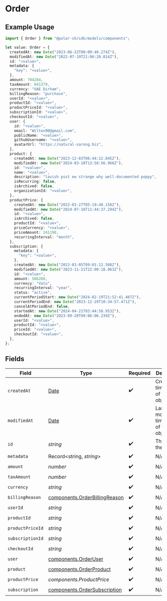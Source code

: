 # Order

## Example Usage

```typescript
import { Order } from "@polar-sh/sdk/models/components";

let value: Order = {
  createdAt: new Date("2023-06-22T00:09:40.274Z"),
  modifiedAt: new Date("2022-07-19T21:06:20.014Z"),
  id: "<value>",
  metadata: {
    "key": "<value>",
  },
  amount: 704284,
  taxAmount: 841379,
  currency: "UAE Dirham",
  billingReason: "purchase",
  userId: "<value>",
  productId: "<value>",
  productPriceId: "<value>",
  subscriptionId: "<value>",
  checkoutId: "<value>",
  user: {
    id: "<value>",
    email: "Wilton90@gmail.com",
    publicName: "<value>",
    githubUsername: "<value>",
    avatarUrl: "https://natural-sarong.biz",
  },
  product: {
    createdAt: new Date("2023-12-03T06:44:12.845Z"),
    modifiedAt: new Date("2024-03-18T13:58:56.966Z"),
    id: "<value>",
    name: "<value>",
    description: "lavish psst ew strange why well-documented poppy",
    isRecurring: false,
    isArchived: false,
    organizationId: "<value>",
  },
  productPrice: {
    createdAt: new Date("2022-03-27T05:19:48.158Z"),
    modifiedAt: new Date("2024-07-16T11:44:37.294Z"),
    id: "<value>",
    isArchived: false,
    productId: "<value>",
    priceCurrency: "<value>",
    priceAmount: 241190,
    recurringInterval: "month",
  },
  subscription: {
    metadata: {
      "key": "<value>",
    },
    createdAt: new Date("2023-03-05T09:01:12.508Z"),
    modifiedAt: new Date("2023-11-21T22:00:18.063Z"),
    id: "<value>",
    amount: 586260,
    currency: "Vatu",
    recurringInterval: "year",
    status: "active",
    currentPeriodStart: new Date("2024-02-19T21:52:41.487Z"),
    currentPeriodEnd: new Date("2023-12-29T10:34:57.471Z"),
    cancelAtPeriodEnd: false,
    startedAt: new Date("2024-04-21T03:44:58.953Z"),
    endedAt: new Date("2023-09-20T09:06:06.239Z"),
    userId: "<value>",
    productId: "<value>",
    priceId: "<value>",
    checkoutId: "<value>",
  },
};
```

## Fields

| Field                                                                                         | Type                                                                                          | Required                                                                                      | Description                                                                                   |
| --------------------------------------------------------------------------------------------- | --------------------------------------------------------------------------------------------- | --------------------------------------------------------------------------------------------- | --------------------------------------------------------------------------------------------- |
| `createdAt`                                                                                   | [Date](https://developer.mozilla.org/en-US/docs/Web/JavaScript/Reference/Global_Objects/Date) | :heavy_check_mark:                                                                            | Creation timestamp of the object.                                                             |
| `modifiedAt`                                                                                  | [Date](https://developer.mozilla.org/en-US/docs/Web/JavaScript/Reference/Global_Objects/Date) | :heavy_check_mark:                                                                            | Last modification timestamp of the object.                                                    |
| `id`                                                                                          | *string*                                                                                      | :heavy_check_mark:                                                                            | The ID of the object.                                                                         |
| `metadata`                                                                                    | Record<string, *string*>                                                                      | :heavy_check_mark:                                                                            | N/A                                                                                           |
| `amount`                                                                                      | *number*                                                                                      | :heavy_check_mark:                                                                            | N/A                                                                                           |
| `taxAmount`                                                                                   | *number*                                                                                      | :heavy_check_mark:                                                                            | N/A                                                                                           |
| `currency`                                                                                    | *string*                                                                                      | :heavy_check_mark:                                                                            | N/A                                                                                           |
| `billingReason`                                                                               | [components.OrderBillingReason](../../models/components/orderbillingreason.md)                | :heavy_check_mark:                                                                            | N/A                                                                                           |
| `userId`                                                                                      | *string*                                                                                      | :heavy_check_mark:                                                                            | N/A                                                                                           |
| `productId`                                                                                   | *string*                                                                                      | :heavy_check_mark:                                                                            | N/A                                                                                           |
| `productPriceId`                                                                              | *string*                                                                                      | :heavy_check_mark:                                                                            | N/A                                                                                           |
| `subscriptionId`                                                                              | *string*                                                                                      | :heavy_check_mark:                                                                            | N/A                                                                                           |
| `checkoutId`                                                                                  | *string*                                                                                      | :heavy_check_mark:                                                                            | N/A                                                                                           |
| `user`                                                                                        | [components.OrderUser](../../models/components/orderuser.md)                                  | :heavy_check_mark:                                                                            | N/A                                                                                           |
| `product`                                                                                     | [components.OrderProduct](../../models/components/orderproduct.md)                            | :heavy_check_mark:                                                                            | N/A                                                                                           |
| `productPrice`                                                                                | *components.ProductPrice*                                                                     | :heavy_check_mark:                                                                            | N/A                                                                                           |
| `subscription`                                                                                | [components.OrderSubscription](../../models/components/ordersubscription.md)                  | :heavy_check_mark:                                                                            | N/A                                                                                           |
